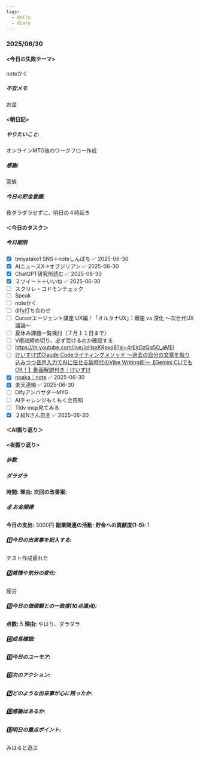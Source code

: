 ```yaml
---
tags:
  - daily
  - diary
---
```

### 2025/06/30

#### <今日の失敗テーマ>
noteかく
##### 不安メモ
お金
#### <朝日記>
##### やりたいこと: 
オンラインMTG後のワークフロー作成
##### 感謝: 
家族
##### 今日の貯金意識: 
夜ダラダラせずに、明日の４時起き
#### ＜今日のタスク＞

##### 今日期限
- [x] tmiyatake1 SNS＋noteしんぱち ✅ 2025-06-30
- [x] AIニュースX→オブジリアン ✅ 2025-06-30
- [x] ChatGPT研究所読む ✅ 2025-06-30
- [x] ２ツイート＋いいね ✅ 2025-06-30
- [ ] スクリレ・コドモンチェック
- [ ] Speak
- [ ] noteかく
- [ ] dify打ち合わせ
- [ ] Cursorエージェント講座 UX編 / 「オルタナUX」：爆速 vs 深化 〜次世代UX議論〜
- [ ] 夏休み課題一覧検討（７月１１日まで）
- [ ] V模試締め切り、必ず受けるのか確認する
- [ ] https://m.youtube.com/live/ioHsxKRpxq8?si=4rElrDzQg5O_aMEI
- [ ] [けいすけ式Claude Codeライティングメソッド 〜過去の自分の文章を取り込みつつ音声入力でAIに任せる新時代のVibe Writing術〜【Gemini CLIでもOK！】動画解説付き｜けいすけ](https://note.com/konho/n/nd8f345ee1229)
- [x] [npaka｜note](https://note.com/npaka) ✅ 2025-06-30
- [x] 楽天連絡 ✅ 2025-06-30
- [ ] DifyアンバサダーMYG
- [ ] AIチャレンジもくもく会告知
- [ ] Tldv mcp見てみる
- [x] ２組Nさん自主 ✅ 2025-06-30

#### ＜AI振り返り＞

#### <夜振り返り>
##### 歩数

##### ダラダラ
**時間:** 
**理由:** 
**次回の改善案:** 

##### 💰 お金関連
**今日の支出:** 3000円
**副業関連の活動:** 
**貯金への貢献度(1-5):** 
1
##### 1️⃣今日の出来事を記入する: 
テスト作成疲れた
##### 2️⃣感情や気分の変化: 
疲労
##### 3️⃣今日の価値観との一致度(10点満点): 
**点数:** 5
**理由:** やはり、ダラダラ

##### 4️⃣成長確認: 

##### 5️⃣今日のユーモア: 

##### 6️⃣次のアクション: 

##### 7️⃣どのような出来事が心に残ったか: 

##### 8️⃣感謝はあるか:

##### 9️⃣明日の重点ポイント:
みはると遊ぶ
